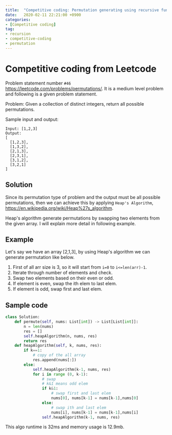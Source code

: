 ```yaml
---
title:  "Competitive coding: Permutation generating using recursive function"
date:   2020-02-11 22:21:00 +0900
categories: 
- [Competitive coding]
tag:
- recursion 
- competitive-coding 
- permutation
---
```


# Competitive coding from Leetcode

Problem statement number `#46` <https://leetcode.com/problems/permutations/>. It is a medium level problem and following is a given problem statement.

Problem: Given a collection of distinct integers, return all possible permutations.

Sample input and output:

```
Input: [1,2,3]
Output:
[
  [1,2,3],
  [1,3,2],
  [2,1,3],
  [2,3,1],
  [3,1,2],
  [3,2,1]
]
```

## Solution

Since its permutation type of problem and the output must be all possible permutations, then we can achieve this by applying `Heap's Algorithm`, <https://en.wikipedia.org/wiki/Heap%27s_algorithm>. 

Heap's algorithm generate permutations by swapping two elements from the given array. I will explain more detail in following example.

## Example

Let's say we have an array [2,1,3], by using Heap's algorithm we can generate permutation like below.

1. First of all arr size is 3, so it will start from `i=0` to `i<=len(arr)-1`. 
2. Iterate through number of elements and check.
3. Swap two elements based on their even or odd. 
4. If element is even, swap the ith elem to last elem.
5. If element is odd, swap first and last elem.
   
## Sample code


```py
class Solution:
    def permute(self, nums: List[int]) -> List[List[int]]:
        n = len(nums)
        res = []
        self.heapAlgorithm(n, nums, res)
        return res
    def heapAlgorithm(self, k, nums, res):
        if k==1:
            # copy of the all array
            res.append(nums[:])
        else:
            self.heapAlgorithm(k-1, nums, res)
            for i in range (0, k-1):
                # swap
                # k&1 means odd elem
                if k&1:
                    # swap first and last elem
                    nums[0], nums[k-1] = nums[k-1],nums[0] 
                else:
                    # swap ith and last elem
                    nums[i], nums[k-1] = nums[k-1],nums[i] 
                self.heapAlgorithm(k-1, nums, res)
```

This algo runtime is 32ms and memory usage is 12.9mb.